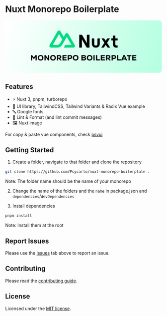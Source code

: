 # Nuxt Monorepo Boilerplate

![banner](images/banner.png)

## Features

- ⚡️ Nuxt 3, pnpm, turborepo
- 🎨 UI library, TailwindCSS, Tailwind Variants & Radix Vue example
- 🔤 Google fonts
- 📑 Lint & Format (and lint commit messages)
- 🖼️ Nuxt image

For copy & paste vue components, check [psyui](https://psyui.com)

## Getting Started

1. Create a folder, navigate to that folder and clone the repository

```bash
git clone https://github.com/Psycarlo/nuxt-monorepo-boilerplate .
```

Note: The folder name should be the name of your monorepo

2. Change the name of the folders and the `name` in package.json and `dependencies`/`devDependencies`

3. Install dependencies

```bash
pnpm install
```

Note: Install them at the root

## Report Issues

Please use the [Issues](https://github.com/Psycarlo/nuxt-monorepo-boilerplate/issues) tab above to report an issue.

## Contributing

Please read the [contributing guide](/CONTRIBUTING.md).

## License

Licensed under the [MIT license](/LICENSE.md).
